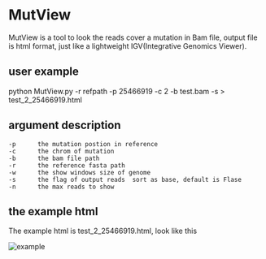 # MutView
MutView is a tool to look the reads cover a mutation in Bam file, output file is html format, just like a lightweight IGV(Integrative Genomics Viewer).

## user example
python MutView.py -r refpath -p 25466919 -c 2 -b test.bam -s > test_2_25466919.html

## argument description
```
-p      the mutation postion in reference
-c      the chrom of mutation
-b      the bam file path
-r      the reference fasta path
-w      the show windows size of genome
-s      the flag of output reads  sort as base, default is Flase
-n      the max reads to show
```

## the example html  
The example html is test_2_25466919.html, look like this  

![example](https://github.com/TuBieJun/MutView/raw/master/Screenshots/example.png)  


